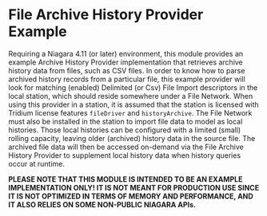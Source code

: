 <!---
   @author     Scott Hoye
   @creation   25 March 2022
   @since      Niagara Summit 2022
--->

# File Archive History Provider Example

Requiring a Niagara 4.11 (or later) environment, this module provides an example Archive History Provider 
implementation that retrieves archive history data from files, such as CSV files. In order to know how to 
parse archived history records from a particular file, this example provider will look for matching 
(enabled) Delimited (or Csv) File Import descriptors in the local station, which should reside somewhere 
under a File Network. When using this provider in a station, it is assumed that the station is licensed 
with Tridium license features `fileDriver` and `historyArchive`. The File Network must also be installed 
in the station to import file data to model as local histories. Those local histories can be configured 
with a limited (small) rolling capacity, leaving older (archived) history data in the source file. The 
archived file data will then be accessed on-demand via the File Archive History Provider to supplement 
local history data when history queries occur at runtime.

**PLEASE NOTE THAT THIS MODULE IS INTENDED TO BE AN EXAMPLE IMPLEMENTATION ONLY! IT IS NOT MEANT FOR PRODUCTION 
USE SINCE IT IS NOT OPTIMIZED IN TERMS OF MEMORY AND PERFORMANCE, AND IT ALSO RELIES ON SOME NON-PUBLIC 
NIAGARA APIs.**